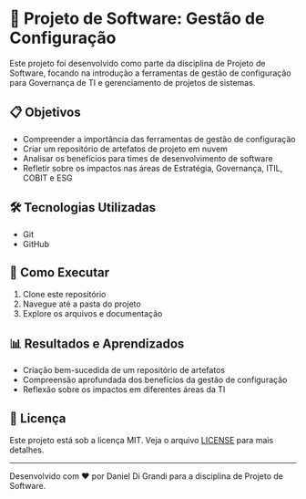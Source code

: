# 🚀 Projeto de Software: Gestão de Configuração

Este projeto foi desenvolvido como parte da disciplina de Projeto de Software, focando na introdução a ferramentas de gestão de configuração para Governança de TI e gerenciamento de projetos de sistemas.

## 📋 Objetivos

- Compreender a importância das ferramentas de gestão de configuração
- Criar um repositório de artefatos de projeto em nuvem
- Analisar os benefícios para times de desenvolvimento de software
- Refletir sobre os impactos nas áreas de Estratégia, Governança, ITIL, COBIT e ESG

## 🛠 Tecnologias Utilizadas

- Git
- GitHub 


## 🚀 Como Executar

1. Clone este repositório
2. Navegue até a pasta do projeto
3. Explore os arquivos e documentação

## 📊 Resultados e Aprendizados

- Criação bem-sucedida de um repositório de artefatos
- Compreensão aprofundada dos benefícios da gestão de configuração
- Reflexão sobre os impactos em diferentes áreas da TI

## 📄 Licença

Este projeto está sob a licença MIT. Veja o arquivo [LICENSE](LICENSE) para mais detalhes.

---

Desenvolvido com ❤️ por Daniel Di Grandi para a disciplina de Projeto de Software.

